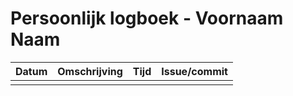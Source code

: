 # Persoonlijk logboek - Voornaam Naam

| Datum | Omschrijving | Tijd | Issue/commit |
| :---- | :----------- | :--- | :----------- |
|       |              |      |              |
